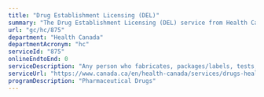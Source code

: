 ```yaml
---
title: "Drug Establishment Licensing (DEL)"
summary: "The Drug Establishment Licensing (DEL) service from Health Canada is not available end-to-end online, according to the GC Service Inventory."
url: "gc/hc/875"
department: "Health Canada"
departmentAcronym: "hc"
serviceId: "875"
onlineEndtoEnd: 0
serviceDescription: "Any person who fabricates, packages/labels, tests, imports, distributes or wholesales  drugs in Canada requires an establishment license.  Health Canada reviews applications, verifies these applications against legal requirements, and makes decisions on applications. In addition Health Canada monitors compliance and takes compliance and enforcement actions when required. - (ROEB)"
serviceUrl: "https://www.canada.ca/en/health-canada/services/drugs-health-products/compliance-enforcement/establishment-licences/directives-guidance-documents-policies/guidance-drug-establishment-licences-drug-establishment-licensing-fees-0002/document.html"
programDescription: "Pharmaceutical Drugs"
---
```

